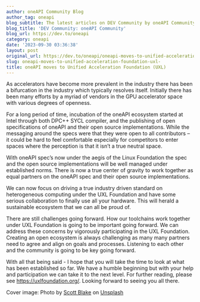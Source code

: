 ```yaml
---
author: oneAPI Community Blog
author_tag: oneapi
blog_subtitle: The latest articles on DEV Community by oneAPI Community (@oneapi).
blog_title: 'DEV Community: oneAPI Community'
blog_url: https://dev.to/oneapi
category: oneapi
date: '2023-09-30 03:36:38'
layout: post
original_url: https://dev.to/oneapi/oneapi-moves-to-unified-acceleration-foundation-uxl-4cf3
slug: oneapi-moves-to-unified-acceleration-foundation-uxl-
title: oneAPI moves to Unified Acceleration Foundation (UXL)
---
```


<p>As accelerators have become more prevalent in the industry there has been a bifurcation in the industry which typically resolves itself. Initially there has been many efforts by a myriad of vendors in the GPU accelerator space with various degrees of openness.</p>


<p>For a long period of time, incubation of the oneAPI ecosystem started at Intel through both DPC++ SYCL compiler, and the publishing of open specifications of oneAPI and their open source implementations. While the messaging around the specs were that they were open to all contributors – it could be hard to feel comfortable especially for competitors to enter spaces where the perception is that it isn’t a true neutral space. </p>


<p>With oneAPI spec’s now under the aegis of the Linux Foundation the spec and the open source implementations will be well managed under established norms. There is now a true center of gravity to work together as equal partners on the oneAPI spec and their open source implementations.</p>


<p>We can now focus on driving a true industry driven standard on heterogeneous computing under the UXL Foundation and have some serious collaboration to finally use all your hardware. This will herald a sustainable ecosystem that we can all be proud of.</p>


<p>There are still challenges going forward. How our toolchains work together under UXL Foundation is going to be important going forward. We can address these concerns by vigorously participating in the UXL Foundation. Creating an open ecosystem is always challenging as many many partners need to agree and align on goals and processes. Listening to each other and the community is going to be key going forward.</p>


<p>With all that being said - I hope that you will take the time to look at what has been established so far. We have a humble beginning but with your help and participation we can take it to the next level. For further reading, please see <a href="https://uxlfoundation.org/">https://uxlfoundation.org/</a>. Looking forward to seeing you all there.</p>


<p>Cover image: Photo by <a href="https://unsplash.com/@sunburned_surveyor?utm_source=unsplash&amp;utm_medium=referral&amp;utm_content=creditCopyText">Scott Blake</a> on <a href="https://unsplash.com/photos/DodJfxuH46I?utm_source=unsplash&amp;utm_medium=referral&amp;utm_content=creditCopyText">Unsplash</a></p>